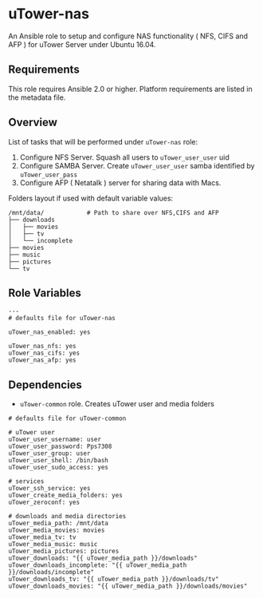 uTower-nas
===========

An Ansible role to setup and configure NAS functionality ( NFS, CIFS and AFP ) for uTower Server under Ubuntu 16.04.

Requirements
------------

This role requires Ansible 2.0 or higher. Platform requirements are listed in the metadata file.


Overview
--------

List of tasks that will be performed under `uTower-nas` role:

1. Configure NFS Server. Squash all users to `uTower_user_user` uid
2. Configure SAMBA Server. Create `uTower_user_user` samba identified by `uTower_user_pass`
3. Configure AFP ( Netatalk ) server for sharing data with Macs.

Folders layout if used with default variable values:

```
/mnt/data/            # Path to share over NFS,CIFS and AFP
├── downloads               
│   ├── movies
│   ├── tv
│   └── incomplete
├── movies
├── music
├── pictures
└── tv
```

Role Variables
--------------

```
---
# defaults file for uTower-nas

uTower_nas_enabled: yes

uTower_nas_nfs: yes
uTower_nas_cifs: yes
uTower_nas_afp: yes
```

Dependencies
------------

* `uTower-common` role. Creates uTower user and media folders

```
# defaults file for uTower-common

# uTower user
uTower_user_username: user
uTower_user_password: Pps7308
uTower_user_group: user
uTower_user_shell: /bin/bash
uTower_user_sudo_access: yes

# services
uTower_ssh_service: yes
uTower_create_media_folders: yes
uTower_zeroconf: yes

# downloads and media directories
uTower_media_path: /mnt/data
uTower_media_movies: movies
uTower_media_tv: tv
uTower_media_music: music
uTower_media_pictures: pictures
uTower_downloads: "{{ uTower_media_path }}/downloads"
uTower_downloads_incomplete: "{{ uTower_media_path }}/downloads/incomplete"
uTower_downloads_tv: "{{ uTower_media_path }}/downloads/tv"
uTower_downloads_movies: "{{ uTower_media_path }}/downloads/movies"
```
